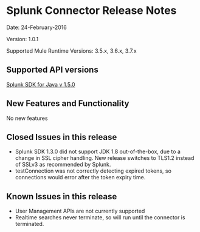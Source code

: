 Splunk Connector Release Notes
=====================================

Date: 24-February-2016

Version: 1.0.1

Supported Mule Runtime Versions: 3.5.x, 3.6.x, 3.7.x

Supported API versions
----------------------
[Splunk SDK for Java v 1.5.0](http://dev.splunk.com/view/java-sdk/SP-CAAAECN)


New Features and Functionality
------------------------------
No new features

Closed Issues in this release
-----------------------------

* Splunk SDK 1.3.0 did not support JDK 1.8 out-of-the-box, due to a change in SSL cipher handling. New release switches to TLS1.2 instead of SSLv3 as recommended by Splunk.
* testConnection was not correctly detecting expired tokens, so connections would error after the token expiry time. 

Known Issues in this release
----------------------------

* User Management APIs are not currently supported
* Realtime searches never terminate, so will run until the connector is terminated.